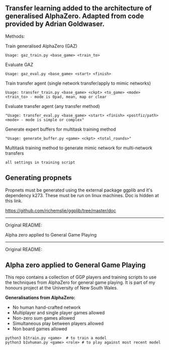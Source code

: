 Transfer learning added to the architecture of generalised AlphaZero. Adapted from code provided by Adrian Goldwaser. 
---

Methods: 

Train generalised AlphaZero (GAZ)

```
Usage: gaz_train.py <base_game> <train_to>
```
Evaluate GAZ
```
Usage: gaz_eval.py <base_game> <start> <finish>
```
Train transfer agent (single network transfer/apply to mimic networks)
```
Usage: transfer_train.py <base_game> <ckpt> <to_game> <mode> <train_to> - mode is 0pad, mean, map or clear
```
Evaluate transfer agent (any transfer method)
```
"Usage: transfer_eval.py <base_game> <start> <finish> <postfiz/path> <mode> - mode is simple or complex"
```
Generate expert buffers for multitask training method
```
"Usage: generate_buffer.py <game> <ckpt> <total_rounds>"
```
Multitask training method to generate mimic network for multi-network transfers
```
all settings in training script
```

Generating propnets
---
Propnets must be generated using the external package ggplib and it's dependency k273. These must be run on linux machines. Doc is hidden at this link. 

https://github.com/richemslie/ggplib/tree/master/doc


---
Original README: 

Alpha zero applied to General Game Playing

---
Original README: 

Alpha zero applied to General Game Playing
---

This repo contains a collection of GGP players and training scripts to use the techniques from AlphaZero for general game playing. It is part of my honours project at the University of New South Wales.

**Generalisations from AlphaZero:**
- No human hand-crafted network
- Multiplayer and single player games allowed
- Non-zero sum games allowed
- Simultaneous play between players allowed
- Non board games allowed

```
python3 b1train.py <game>  # to train a model
python3 b1vhuman.py <game> <role> # to play against most recent model
```
